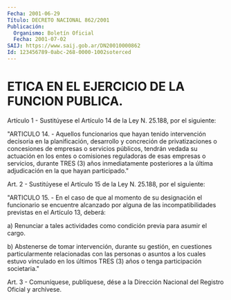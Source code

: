 ```yaml
---
Fecha: 2001-06-29
Título: DECRETO NACIONAL 862/2001
Publicación:
  Organismo: Boletín Oficial
  Fecha: 2001-07-02
SAIJ: https://www.saij.gob.ar/DN20010000862
Id: 123456789-0abc-268-0000-1002soterced
---
```

# ETICA EN EL EJERCICIO DE LA FUNCION PUBLICA.

<a id="1"></a>
Artículo 1 - Sustitúyese el Artículo 14  de  la Ley N. 25.188, por el  siguiente:

"ARTICULO 14. - Aquellos funcionarios que hayan tenido intervención decisoria en  la  planificación,  desarrollo  y concreción de privatizaciones o concesiones de empresas o servicios públicos, tendrán  vedada  su  actuación en los entes o comisiones reguladoras de esas empresas o servicios,  durante TRES (3) años inmediatamente posteriores a la última adjudicación en la que hayan participado."

<a id="2"></a>
Art.  2  -  Sustitúyese el Artículo 15 de la Ley N. 25.188, por el siguiente:

"ARTICULO  15.  -  En  el  caso  de que al momento de su designación el funcionario se encuentre alcanzado por alguna de las incompatibilidades  previstas  en  el  Artículo  13,    deberá:

a) Renunciar a tales actividades como condición previa para  asumir el cargo.

b)  Abstenerse  de  tomar  intervención,  durante  su  gestión,  en cuestiones  particularmente relacionadas con las personas o asuntos a los cuales  estuvo vinculado en los últimos TRES (3) años o tenga participación societaria."

<a id="3"></a>
Art. 3 - Comuníquese, publíquese, dése a la Dirección Nacional del Registro Oficial y archívese.